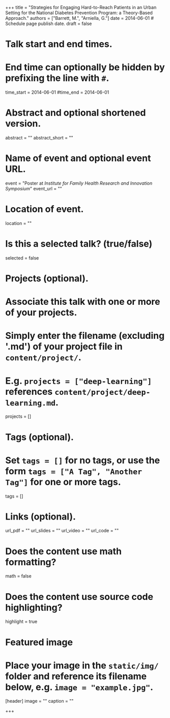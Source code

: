 +++
title = "Strategies for Engaging Hard-to-Reach Patients in an Urban Setting for the National Diabetes Prevention Program: a Theory-Based Approach."
authors = ["Barrett, M.", "Arniella, G."]
date = 2014-06-01  # Schedule page publish date.
draft = false

# Talk start and end times.
#   End time can optionally be hidden by prefixing the line with `#`.
time_start = 2014-06-01
#time_end = 2014-06-01

# Abstract and optional shortened version.
abstract = ""
abstract_short = ""

# Name of event and optional event URL.
event = "Poster at *Institute for Family Health Research and Innovation Symposium*"
event_url = ""

# Location of event.
location = ""

# Is this a selected talk? (true/false)
selected = false

# Projects (optional).
#   Associate this talk with one or more of your projects.
#   Simply enter the filename (excluding '.md') of your project file in `content/project/`.
#   E.g. `projects = ["deep-learning"]` references `content/project/deep-learning.md`.
projects = []

# Tags (optional).
#   Set `tags = []` for no tags, or use the form `tags = ["A Tag", "Another Tag"]` for one or more tags.
tags = []

# Links (optional).
url_pdf = ""
url_slides = ""
url_video = ""
url_code = ""

# Does the content use math formatting?
math = false

# Does the content use source code highlighting?
highlight = true

# Featured image
# Place your image in the `static/img/` folder and reference its filename below, e.g. `image = "example.jpg"`.
[header]
image = ""
caption = ""

+++
